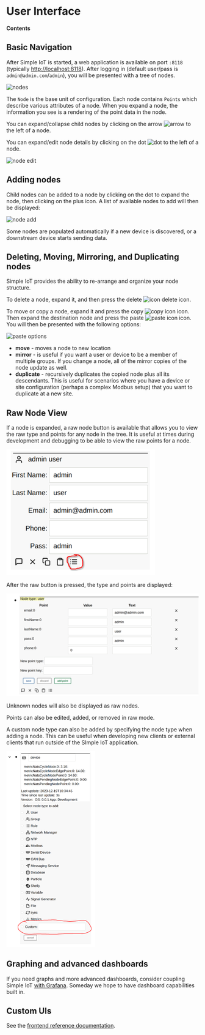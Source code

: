 # User Interface

**Contents**

<!-- toc -->

## Basic Navigation

After Simple IoT is started, a web application is available on port `:8118`
(typically [http://localhost:8118](http://localhost:8118)). After logging in
(default user/pass is `admin@admin.com`/`admin`), you will be presented with a
tree of nodes.

![nodes](images/nodes.png)

The `Node` is the base unit of configuration. Each node contains `Points` which
describe various attributes of a node. When you expand a node, the information
you see is a rendering of the point data in the node.

You can expand/collapse child nodes by clicking on the arrow
![arrow](images/icon-arrow.png) to the left of a node.

You can expand/edit node details by clicking on the dot
![dot](images/icon-dot.png) to the left of a node.

![node edit](images/node-edit.png)

## Adding nodes

Child nodes can be added to a node by clicking on the dot to expand the node,
then clicking on the plus icon. A list of available nodes to add will then be
displayed:

![node add](images/node-add.png)

Some nodes are populated automatically if a new device is discovered, or a
downstream device starts sending data.

## Deleting, Moving, Mirroring, and Duplicating nodes

Simple IoT provides the ability to re-arrange and organize your node structure.

To delete a node, expand it, and then press the delete
![icon delete](images/icon-delete.png) icon.

To move or copy a node, expand it and press the copy
![copy icon](images/icon-copy.png) icon. Then expand the destination node and
press the paste ![paste icon](images/icon-paste.png) icon. You will then be
presented with the following options:

![paste options](images/paste-options.png)

- **move** - moves a node to new location
- **mirror** - is useful if you want a user or device to be a member of multiple
  groups. If you change a node, all of the mirror copies of the node update as
  well.
- **duplicate** - recursively duplicates the copied node plus all its
  descendants. This is useful for scenarios where you have a device or site
  configuration (perhaps a complex Modbus setup) that you want to duplicate at a
  new site.

## Raw Node View

If a node is expanded, a raw node button is available that allows you to view
the raw type and points for any node in the tree. It is useful at times during
development and debugging to be able to view the raw points for a node.

<img src="assets/image-20231205121809598.png" alt="image-20231205121809598" style="zoom:80%;" />

After the raw button is pressed, the type and points are displayed:

<img src="./assets/image-20231219103344798.png" alt="image-20231219103344798" style="zoom:67%;" />

Unknown nodes will also be displayed as raw nodes.

Points can also be edited, added, or removed in raw mode.

A custom node type can also be added by specifying the node type when adding a node. This can be useful when developing new clients or external clients that run outside of the SImple IoT application.

<img src="./assets/image-20231219103622737.png" alt="image-20231219103622737" style="zoom: 50%;" />

## Graphing and advanced dashboards

If you need graphs and more advanced dashboards, consider coupling Simple IoT
[with Grafana](graphing.md). Someday we hope to have dashboard capabilities
built in.

## Custom UIs

See the [frontend reference documentation](../ref/frontend.md).
